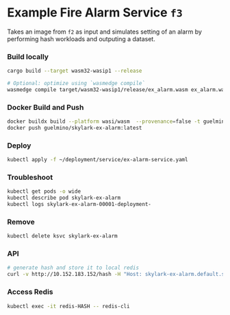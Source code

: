 # Example Fire Alarm Service `f3`
Takes an image from `f2` as input and simulates setting of an alarm by performing hash workloads and outputing a dataset.

### Build locally
```bash
cargo build --target wasm32-wasip1 --release

# Optional: optimize using `wasmedge compile`
wasmedge compile target/wasm32-wasip1/release/ex_alarm.wasm ex_alarm.wasm
```
### Docker Build and Push
```bash
docker buildx build --platform wasi/wasm  --provenance=false -t guelmino/skylark-ex-alarm:latest .
docker push guelmino/skylark-ex-alarm:latest
```
### Deploy
```bash
kubectl apply -f ~/deployment/service/ex-alarm-service.yaml
```
### Troubleshoot
```bash
kubectl get pods -o wide
kubectl describe pod skylark-ex-alarm
kubectl logs skylark-ex-alarm-00001-deployment-
```
### Remove
```bash
kubectl delete ksvc skylark-ex-alarm
```
### API
```bash
# generate hash and store it to local redis
curl -v http://10.152.183.152/hash -H "Host: skylark-ex-alarm.default.svc.cluster.local"
```
### Access Redis
```bash
kubectl exec -it redis-HASH -- redis-cli
```


